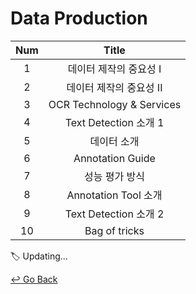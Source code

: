 # Data Production

| Num  |           Title           |
| :--: | :-----------------------: |
|  1   |  데이터 제작의 중요성 I   |
|  2   |  데이터 제작의 중요성 II  |
|  3   | OCR Technology & Services |
|  4   |   Text Detection 소개 1   |
|  5   |        데이터 소개        |
|  6   |     Annotation Guide      |
|  7   |      성능 평가 방식       |
|  8   |   Annotation Tool 소개    |
|  9   |   Text Detection 소개 2   |
|  10  |       Bag of tricks       |

:label: Updating...



[↩️ Go Back](https://github.com/lisy0123/Boostcamp_AI_Tech)


